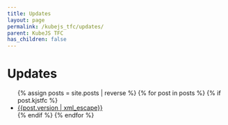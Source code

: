 ```yaml
---
title: Updates
layout: page
permalink: /kubejs_tfc/updates/
parent: KubeJS TFC
has_children: false
---
```


# Updates

<ul>
{% assign posts = site.posts | reverse %}
{% for post in posts %}
{% if post.kjstfc %}
<li><a href="{{ post.url }}">{{post.version | xml_escape}}</a></li>
{% endif %}
{% endfor %}
</ul>
